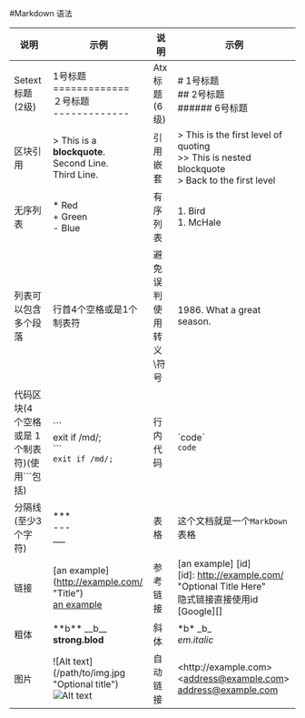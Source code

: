 <head>
<title>markdown 模板</title>
<meta http-equiv="content-type" content="text/html; charset=UTF-8">
<link href="mkd.css" rel="stylesheet" type="text/css">
</head>

#Markdown 语法

说明|示例|说明|示例
---|---|---|---
Setext 标题<br>(2级)|1号标题<br>=============<br>２号标题<br>-------------|Atx 标题<br>(6级)|# 1号标题<br>## 2号标题<br>###### 6号标题
区块引用|> This is a **blockquote**.<br>Second Line.<br>Third Line.|引用嵌套|> This is the first level of quoting<br>>> This is nested blockquote<br>> Back to the first level
无序列表|* Red<br>+ Green<br>- Blue|有序列表|1.  Bird<br>1.  McHale
列表可以包含多个段落|行首4个空格或是1个制表符|避免误判使用转义\符号|1986\. What a great season.
代码区块(4 个空格或是 1 个制表符)(使用```包括)|\```<br>exit if /md/;<br>\```<br>```exit if /md/;```|行内代码|\`code\`<br>`code`
分隔线(至少3个字符)|***<br>---<br>___|表格|这个文档就是一个`MarkDown`表格
链接|\[an example](http://example.com/ "Title")<br>[an example](http://example.com/ "Title")|参考链接|[an example] [id]<br>[id]: http://example.com/  "Optional Title Here"<br>隐式链接直接使用id<br>[Google][]
粗体|\*\*b\*\* \_\_b\_\_<br>**strong.blod**|斜体|\*b\* \_b\_<br>*em.italic*
图片|\!\[Alt text](/path/to/img.jpg "Optional title")<br>![Alt text](/path/to/img.jpg "Optional title")|自动链接|<http\://example.com><br><address@example.com\><br><address@example.com>


